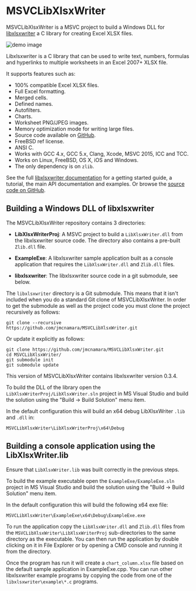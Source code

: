 # MSVCLibXlsxWriter


MSVCLibXlsxWriter is a MSVC project to build a Windows DLL for
[libxlsxwriter][lxw_git] a C library for creating Excel XLSX files.

[lxw_git]: https://github.com/jmcnamara/libxlsxwriter

![demo image](http://libxlsxwriter.github.io/demo.png)

Libxlsxwriter is a C library that can be used to write text, numbers, formulas
and hyperlinks to multiple worksheets in an Excel 2007+ XLSX file.

It supports features such as:

- 100% compatible Excel XLSX files.
- Full Excel formatting.
- Merged cells.
- Defined names.
- Autofilters.
- Charts.
- Worksheet PNG/JPEG images.
- Memory optimization mode for writing large files.
- Source code available on [GitHub](https://github.com/jmcnamara/libxlsxwriter).
- FreeBSD ref license.
- ANSI C.
- Works with GCC 4.x, GCC 5.x, Clang, Xcode, MSVC 2015, ICC and TCC.
- Works on Linux, FreeBSD, OS X, iOS and Windows.
- The only dependency is on `zlib`.

See the full [libxlsxwriter documentation][lxw_docs] for a getting started
guide, a tutorial, the main API documentation and examples. Or browse the
[source code on GitHub][lxw_git].

[lxw_docs]: http://libxlsxwriter.github.io


## Building a Windows DLL of libxlsxwriter

The MSVCLibXlsxWriter repository contains 3 directories:

- **LibXlsxWriterProj**: A MSVC project to build a `LibXlsxWriter.dll` from
    the libxlsxwriter source code. The directory also contains a pre-built
    `Zlib.dll` file.

- **ExampleExe**: A libxlsxwriter sample application built as a console
    application that requires the `LibXlsxWriter.dll` and `Zlib.dll` files.

- **libxlsxwriter**: The libxlsxwriter source code in a git submodule, see
    below.

The `libxlsxwriter` directory is a Git submodule. This means that it isn't
included when you do a standard Git clone of MSVCLibXlsxWriter. In order to
get the submodule as well as the project code you must clone the project
recursively as follows:

    git clone --recursive https://github.com/jmcnamara/MSVCLibXlsxWriter.git

Or update it explicitly as follows:

    git clone https://github.com/jmcnamara/MSVCLibXlsxWriter.git
    cd MSVCLibXlsxWriter/
    git submodule init
    git submodule update

This version of MSVCLibXlsxWriter contains libxlsxwriter version 0.3.4.



To build the DLL of the library open the `LibXlsxWriterProj/LibXlsxWriter.sln`
project in MS Visual Studio and build the solution using the "Build -> Build
Solution" menu item.

In the default configuration this will build an x64 debug LibXlsxWriter `.lib`
and `.dll` in:

    MSVCLibXlsxWriter\LibXlsxWriterProj\x64\Debug


## Building a console application using the LibXlsxWriter.lib

Ensure that `LibXlsxWriter.lib` was built correctly in the previous steps.

To build the example executable open the `ExampleExe/ExampleExe.sln` project
in MS Visual Studio and build the solution using the "Build -> Build Solution"
menu item.

In the default configuration this will build the following x64 exe file:

    MSVCLibXlsxWriter\ExampleExe\x64\Debug\ExampleExe.exe

To run the application copy the `LibXlsxWriter.dll` and `Zlib.dll` files from
the `MSVCLibXlsxWriter\LibXlsxWriterProj` sub-directories to the same
directory as the executable. You can then run the application by double
clicking on it in File Explorer or by opening a CMD console and running it
from the directory.

Once the program has run it will create a `chart_column.xlsx` file based on
the default sample application in ExampleExe.cpp. You can run other
libxlsxwriter example programs by copying the code from one of the
`libxlsxwriter\example\*.c` programs.
